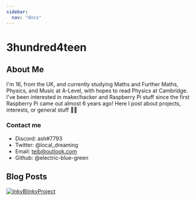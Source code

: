 ```yaml
---
sidebar:
  nav: "docs"
---
```


# 3hundred4teen
## About Me
I'm 16, from the UK, and currently studying Maths and Further Maths, Physics, and Music at A-Level, with hopes to read Physics at Cambridge. I've been interested in maker/hacker and Raspberry Pi stuff since the first Raspberry Pi came out almost 6 years ago! Here I post about projects, interests, or general stuff 🏳️‍🌈

### Contact me

- Discord: ash#7793
- Twitter: @local_dreaming
- Email: tejb@outlook.com
- Github: @electric-blue-green

## Blog Posts
[![InkyBlinkyProject](https://raw.githubusercontent.com/3hundred4teen/3hundred4teen/master/Screen%20Shot%202018-01-12%20at%2022.10.10.png "InkyBlinky")](http://3h4.uk/inkyblinky)

